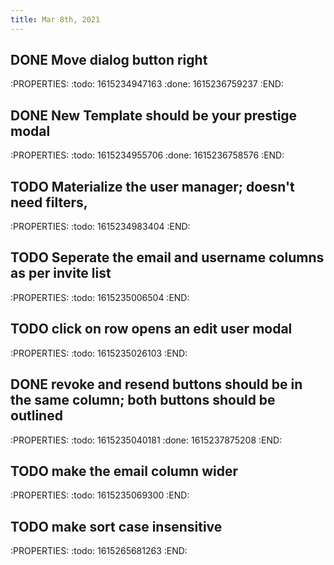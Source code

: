 ```yaml
---
title: Mar 8th, 2021
---
```


## DONE Move dialog button right
:PROPERTIES:
:todo: 1615234947163
:done: 1615236759237
:END:
## DONE New Template should be your prestige modal
:PROPERTIES:
:todo: 1615234955706
:done: 1615236758576
:END:
## TODO Materialize the user manager; doesn't need filters,
:PROPERTIES:
:todo: 1615234983404
:END:
## TODO Seperate the email and username columns as per invite list
:PROPERTIES:
:todo: 1615235006504
:END:
## TODO click on row opens an edit user modal
:PROPERTIES:
:todo: 1615235026103
:END:
## DONE revoke and resend buttons should be in the same column; both buttons should be outlined
:PROPERTIES:
:todo: 1615235040181
:done: 1615237875208
:END:
## TODO make the email column wider
:PROPERTIES:
:todo: 1615235069300
:END:
## TODO make sort case insensitive
:PROPERTIES:
:todo: 1615265681263
:END:
